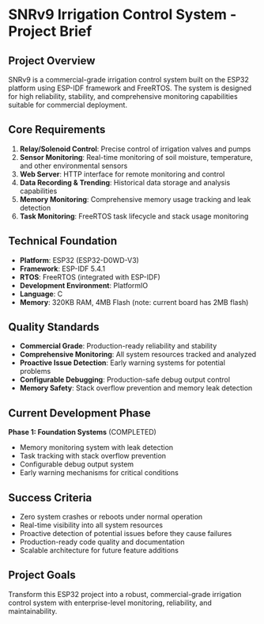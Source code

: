 # SNRv9 Irrigation Control System - Project Brief

## Project Overview
SNRv9 is a commercial-grade irrigation control system built on the ESP32 platform using ESP-IDF framework and FreeRTOS. The system is designed for high reliability, stability, and comprehensive monitoring capabilities suitable for commercial deployment.

## Core Requirements
1. **Relay/Solenoid Control**: Precise control of irrigation valves and pumps
2. **Sensor Monitoring**: Real-time monitoring of soil moisture, temperature, and other environmental sensors
3. **Web Server**: HTTP interface for remote monitoring and control
4. **Data Recording & Trending**: Historical data storage and analysis capabilities
5. **Memory Monitoring**: Comprehensive memory usage tracking and leak detection
6. **Task Monitoring**: FreeRTOS task lifecycle and stack usage monitoring

## Technical Foundation
- **Platform**: ESP32 (ESP32-D0WD-V3)
- **Framework**: ESP-IDF 5.4.1
- **RTOS**: FreeRTOS (integrated with ESP-IDF)
- **Development Environment**: PlatformIO
- **Language**: C
- **Memory**: 320KB RAM, 4MB Flash (note: current board has 2MB flash)

## Quality Standards
- **Commercial Grade**: Production-ready reliability and stability
- **Comprehensive Monitoring**: All system resources tracked and analyzed
- **Proactive Issue Detection**: Early warning systems for potential problems
- **Configurable Debugging**: Production-safe debug output control
- **Memory Safety**: Stack overflow prevention and memory leak detection

## Current Development Phase
**Phase 1: Foundation Systems** (COMPLETED)
- Memory monitoring system with leak detection
- Task tracking with stack overflow prevention
- Configurable debug output system
- Early warning mechanisms for critical conditions

## Success Criteria
- Zero system crashes or reboots under normal operation
- Real-time visibility into all system resources
- Proactive detection of potential issues before they cause failures
- Production-ready code quality and documentation
- Scalable architecture for future feature additions

## Project Goals
Transform this ESP32 project into a robust, commercial-grade irrigation control system with enterprise-level monitoring, reliability, and maintainability.
